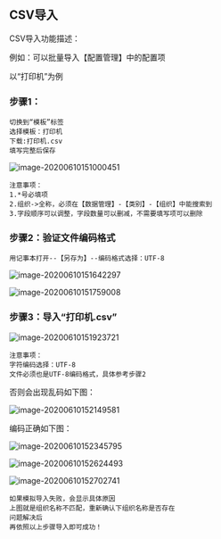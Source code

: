 ## CSV导入

CSV导入功能描述：

例如：可以批量导入【配置管理】中的配置项



以“打印机”为例

### 步骤1：

```
切换到“模板”标签
选择模板：打印机
下载:打印机.csv
填写完整后保存
```

![image-20200610151000451](../../assets/image-20200610151000451.png)

```
注意事项：
1.*号必填项
2.组织->全称，必须在【数据管理】-【类别】-【组织】中能搜索到
3.字段顺序可以调整，字段数量可以删减，不需要填写项可以删除
```

### 步骤2：验证文件编码格式

```
用记事本打开--【另存为】--编码格式选择：UTF-8
```



![image-20200610151642297](../../assets/image-20200610151642297.png)

![image-20200610151759008](../../assets/image-20200610151759008.png)

### 步骤3：导入“打印机.csv”

![image-20200610151923721](../../assets/image-20200610151923721.png)

```
注意事项：
字符编码选择：UTF-8
文件必须也是UTF-8编码格式，具体参考步骤2
```

否则会出现乱码如下图：

![image-20200610152149581](../../assets/image-20200610152149581.png)

编码正确如下图：

![image-20200610152345795](../../assets/image-20200610152345795.png)

![image-20200610152624493](../../assets/image-20200610152624493.png)

![image-20200610152702741](../../assets/image-20200610152702741.png)

```简体中文
如果模拟导入失败，会显示具体原因
上图就是组织名称不匹配，重新确认下组织名称是否存在
问题解决后
再依照以上步骤导入即可成功！
```

